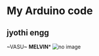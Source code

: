 # My Arduino code 
## jyothi engg
~VASU~
**MELVIN***
![no image](https://github.com/Melvin1772/kajanav/blob/main/IMAGE/wallpapersden.com_itachi-uchiha-hd-naruto-art_3840x2160.jpg)
